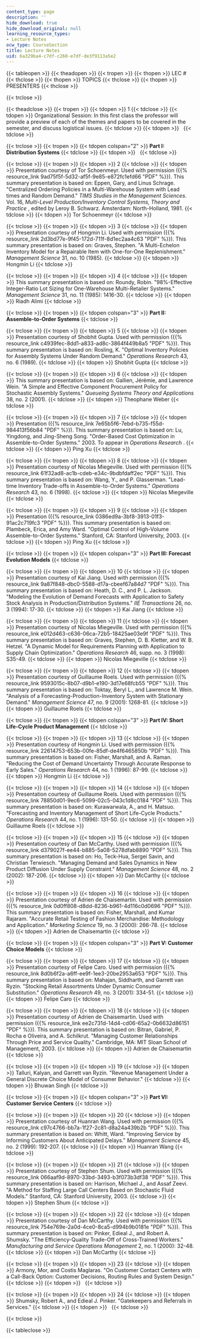 ```yaml
---
content_type: page
description: ''
hide_download: true
hide_download_original: null
learning_resource_types:
- Lecture Notes
ocw_type: CourseSection
title: Lecture Notes
uid: 6a329ba4-c7df-c260-e7df-de3f9113a5e2
---
```


{{< tableopen >}}
{{< theadopen >}}
{{< tropen >}}
{{< thopen >}}
LEC #
{{< thclose >}}
{{< thopen >}}
TOPICS
{{< thclose >}}
{{< thopen >}}
PRESENTERS
{{< thclose >}}

{{< trclose >}}

{{< theadclose >}}
{{< tropen >}}
{{< tdopen >}}
1
{{< tdclose >}}
{{< tdopen >}}
Organizational Session: In this first class the professor will provide a preview of each of the themes and papers to be covered in the semester, and discuss logistical issues.
{{< tdclose >}}
{{< tdopen >}}
 
{{< tdclose >}}

{{< trclose >}}
{{< tropen >}}
{{< tdopen colspan="2" >}}
**Part I: Distribution Systems**
{{< tdclose >}}
{{< tdopen >}}
 
{{< tdclose >}}

{{< trclose >}}
{{< tropen >}}
{{< tdopen >}}
2
{{< tdclose >}}
{{< tdopen >}}
Presentation courtesy of Tor Schoenmeyr. Used with permission ({{% resource_link 9ad75f5f-5d32-af5f-9e85-e872fc1efd66 "PDF" %}}). This summary presentation is based on: Eppen, Gary, and Linus Schrage. "Centralized Ordering Policies in a Multi-Warehouse System with Lead times and Random Demand." _TIMS Studies in the Management Sciences_. Vol. 16, _Multi-Level Production/Inventory Control Systems, Theory and Practice_ , edited by Leroy B. Schwarz. Amsterdam: North-Holland, 1981.
{{< tdclose >}}
{{< tdopen >}}
Tor Schoenmeyr
{{< tdclose >}}

{{< trclose >}}
{{< tropen >}}
{{< tdopen >}}
3
{{< tdclose >}}
{{< tdopen >}}
Presentation courtesy of Hongmin Li. Used with permission ({{% resource_link 2d3bd77e-9f45-172d-711f-8d1ec2aa4c63 "PDF" %}}). This summary presentation is based on: Graves, Stephen. "A Multi-Echelon Inventory Model for a Repairable Item with One-for-One Replenishment." _Management Science_ 31, no. 10 (1985).
{{< tdclose >}}
{{< tdopen >}}
Hongmin Li
{{< tdclose >}}

{{< trclose >}}
{{< tropen >}}
{{< tdopen >}}
4
{{< tdclose >}}
{{< tdopen >}}
This summary presentation is based on: Roundy, Robin. "98%-Effective Integer-Ratio Lot Sizing for One-Warehouse Multi-Retailer Systems." _Management Science_ 31, no. 11 (1985): 1416-30.
{{< tdclose >}}
{{< tdopen >}}
Riadh Alimi
{{< tdclose >}}

{{< trclose >}}
{{< tropen >}}
{{< tdopen colspan="3" >}}
**Part II: Assemble-to-Order Systems**
{{< tdclose >}}

{{< trclose >}}
{{< tropen >}}
{{< tdopen >}}
5
{{< tdclose >}}
{{< tdopen >}}
Presentation courtesy of Shobhit Gupta. Used with permission ({{% resource_link c4939fec-8dd1-a833-ad8c-3864f449b8a5 "PDF" %}}). This summary presentation is based on: Rosling, K. "Optimal Inventory Policies for Assembly Systems Under Random Demand." _Operations Research_ 43, no. 6 (1989).
{{< tdclose >}}
{{< tdopen >}}
Shobhit Gupta
{{< tdclose >}}

{{< trclose >}}
{{< tropen >}}
{{< tdopen >}}
6
{{< tdclose >}}
{{< tdopen >}}
This summary presentation is based on: Gallien, Jérémie, and Lawrence Wein. "A Simple and Effective Component Procurement Policy for Stochastic Assembly Systems." _Queueing Systems Theory and Applications_ 38, no. 2 (2001).
{{< tdclose >}}
{{< tdopen >}}
Theophane Weber
{{< tdclose >}}

{{< trclose >}}
{{< tropen >}}
{{< tdopen >}}
7
{{< tdclose >}}
{{< tdopen >}}
Presentation ({{% resource_link 7e65b5f6-7ebd-b735-f55d-984413f56b84 "PDF" %}}). This summary presentation is based on: Lu, Yingdong, and Jing-Sheng Song. "Order-Based Cost Optimization in Assemble-to-Order Systems." 2003. To appear in _Operations Research_ .
{{< tdclose >}}
{{< tdopen >}}
Ping Xu
{{< tdclose >}}

{{< trclose >}}
{{< tropen >}}
{{< tdopen >}}
8
{{< tdclose >}}
{{< tdopen >}}
Presentation courtesy of Nicolas Miegeville. Used with permission ({{% resource_link 61f32ad8-ac1b-cdeb-e34c-9bdbfdaff2ec "PDF" %}}). This summary presentation is based on: Wang, Y., and P. Glasserman. "Lead-time Inventory Trade-offs in Assemble-to-Order Systems." _Operations Research_ 43, no. 6 (1998).
{{< tdclose >}}
{{< tdopen >}}
Nicolas Miegeville
{{< tdclose >}}

{{< trclose >}}
{{< tropen >}}
{{< tdopen >}}
9
{{< tdclose >}}
{{< tdopen >}}
Presentation ({{% resource_link 0386ed9a-3bf8-3913-01f3-91ac2c719fc3 "PDF" %}}). This summary presentation is based on: Plambeck, Erica, and Amy Ward. "Optimal Control of High-Volume Assemble-to-Order Systems." Stanford, CA: Stanford University, 2003.
{{< tdclose >}}
{{< tdopen >}}
Ping Xu
{{< tdclose >}}

{{< trclose >}}
{{< tropen >}}
{{< tdopen colspan="3" >}}
**Part III: Forecast Evolution Models**
{{< tdclose >}}

{{< trclose >}}
{{< tropen >}}
{{< tdopen >}}
10
{{< tdclose >}}
{{< tdopen >}}
Presentation courtesy of Kai Jiang. Used with permission ({{% resource_link 9a87f848-dbc0-5588-d17a-cbeef67a84d7 "PDF" %}}). This summary presentation is based on: Heath, D. C., and P. L. Jackson. "Modeling the Evolution of Demand Forecasts with Application to Safety Stock Analysis in Production/Distribution Systems." _IIE Transactions_ 26, no. 3 (1994): 17-30.
{{< tdclose >}}
{{< tdopen >}}
Kai Jiang
{{< tdclose >}}

{{< trclose >}}
{{< tropen >}}
{{< tdopen >}}
11
{{< tdclose >}}
{{< tdopen >}}
Presentation courtesy of Nicolas Miegeville. Used with permission ({{% resource_link e012d463-c636-06ca-72b5-18425ae03e9f "PDF" %}}). This summary presentation is based on: Graves, Stephen, D. B. Kletter, and W. B. Hetzel. "A Dynamic Model for Requirements Planning with Application to Supply Chain Optimization." _Operations Research_ 46, supp. no. 3 (1998): S35-49.
{{< tdclose >}}
{{< tdopen >}}
Nicolas Miegeville
{{< tdclose >}}

{{< trclose >}}
{{< tropen >}}
{{< tdopen >}}
12
{{< tdclose >}}
{{< tdopen >}}
Presentation courtesy of Guillaume Roels. Used with permission ({{% resource_link 9593015c-8b07-d9b1-e190-3d17e68fcb55 "PDF" %}}). This summary presentation is based on: Toktay, Beryl L., and Lawrence M. Wein. "Analysis of a Forecasting-Production-Inventory System with Stationary Demand." _Management Science_ 47, no. 9 (2001): 1268-81.
{{< tdclose >}}
{{< tdopen >}}
Guillaume Roels
{{< tdclose >}}

{{< trclose >}}
{{< tropen >}}
{{< tdopen colspan="3" >}}
**Part IV: Short Life-Cycle Product Management**
{{< tdclose >}}

{{< trclose >}}
{{< tropen >}}
{{< tdopen >}}
13
{{< tdclose >}}
{{< tdopen >}}
Presentation courtesy of Hongmin Li. Used with permission ({{% resource_link 22614753-653b-00fe-85df-de4f6465850b "PDF" %}}). This summary presentation is based on: Fisher, Marshall, and A. Raman. "Reducing the Cost of Demand Uncertainty Through Accurate Response to Early Sales." _Operations Research_ 44, no. 1 (1996): 87-99.
{{< tdclose >}}
{{< tdopen >}}
Hongmin Li
{{< tdclose >}}

{{< trclose >}}
{{< tropen >}}
{{< tdopen >}}
14
{{< tdclose >}}
{{< tdopen >}}
Presentation courtesy of Guillaume Roels. Used with permission ({{% resource_link 78850d01-9ec6-5099-02c5-043c1d8c0184 "PDF" %}}). This summary presentation is based on: Kurawarwala, A., and H. Matsuo. "Forecasting and Inventory Management of Short Life-Cycle Products." _Operations Research_ 44, no. 1 (1996): 131-50.
{{< tdclose >}}
{{< tdopen >}}
Guillaume Roels
{{< tdclose >}}

{{< trclose >}}
{{< tropen >}}
{{< tdopen >}}
15
{{< tdclose >}}
{{< tdopen >}}
Presentation courtesy of Dan McCarthy. Used with permission ({{% resource_link d379027f-ee44-b885-5a08-5278dfab8890 "PDF" %}}). This summary presentation is based on: Ho, Teck-Hua, Sergei Savin, and Christian Terwiesch. "Managing Demand and Sales Dynamics in New Product Diffusion Under Supply Constraint." _Management Science_ 48, no. 2 (2002): 187-206.
{{< tdclose >}}
{{< tdopen >}}
Dan McCarthy
{{< tdclose >}}

{{< trclose >}}
{{< tropen >}}
{{< tdopen >}}
16
{{< tdclose >}}
{{< tdopen >}}
Presentation courtesy of Adrien de Chaisemartin. Used with permission ({{% resource_link 0d0ff808-d8dd-8236-b961-4d116c0d0696 "PDF" %}}). This summary presentation is based on: Fisher, Marshall, and Kumar Rajaram. "Accurate Retail Testing of Fashion Merchandise: Methodology and Application." _Marketing Science_ 19, no. 3 (2000): 266-78.
{{< tdclose >}}
{{< tdopen >}}
Adrien de Chaisemartin
{{< tdclose >}}

{{< trclose >}}
{{< tropen >}}
{{< tdopen colspan="3" >}}
**Part V: Customer Choice Models**
{{< tdclose >}}

{{< trclose >}}
{{< tropen >}}
{{< tdopen >}}
17
{{< tdclose >}}
{{< tdopen >}}
Presentation courtesy of Felipe Caro. Used with permission ({{% resource_link 8d0b6f2a-a6ff-ee9f-1ee3-20be2953a653 "PDF" %}}). This summary presentation is based on: Mahajan, Siddharth, and Garrett van Ryzin. "Stocking Retail Assortments Under Dynamic Consumer Substitution." _Operations Research_ 49, no. 3 (2001): 334-51.
{{< tdclose >}}
{{< tdopen >}}
Felipe Caro
{{< tdclose >}}

{{< trclose >}}
{{< tropen >}}
{{< tdopen >}}
18
{{< tdclose >}}
{{< tdopen >}}
Presentation courtesy of Adrien de Chaisemartin. Used with permission ({{% resource_link ee2c731d-14d4-cd06-65a2-0b6632d86151 "PDF" %}}). This summary presentation is based on: Bitran, Gabriel, P. Rocha e Oliveira, and A. Schilkrut. "Managing Customer Relationships Through Price and Service Quality." Cambridge, MA: MIT Sloan School of Management, 2003.
{{< tdclose >}}
{{< tdopen >}}
Adrien de Chaisemartin
{{< tdclose >}}

{{< trclose >}}
{{< tropen >}}
{{< tdopen >}}
19
{{< tdclose >}}
{{< tdopen >}}
Talluri, Kalyan, and Garrett van Ryzin. "Revenue Management Under a General Discrete Choice Model of Consumer Behavior."
{{< tdclose >}}
{{< tdopen >}}
Bhuwan Singh
{{< tdclose >}}

{{< trclose >}}
{{< tropen >}}
{{< tdopen colspan="3" >}}
**Part VI: Customer Service Centers**
{{< tdclose >}}

{{< trclose >}}
{{< tropen >}}
{{< tdopen >}}
20
{{< tdclose >}}
{{< tdopen >}}
Presentation courtesy of Huanran Wang. Used with permission ({{% resource_link c97c4766-bb7a-1f27-2c81-d8a24a439b2b "PDF" %}}). This summary presentation is based on: Whitt, Ward. "Improving Service by Informing Customers About Anticipated Delays." _Management Science_ 45, no. 2 (1999): 192-207.
{{< tdclose >}}
{{< tdopen >}}
Huanran Wang
{{< tdclose >}}

{{< trclose >}}
{{< tropen >}}
{{< tdopen >}}
21
{{< tdclose >}}
{{< tdopen >}}
Presentation courtesy of Stephen Shum. Used with permission ({{% resource_link 066aaf9d-8970-33bd-3493-b3f073b3df38 "PDF" %}}). This summary presentation is based on: Harrison, Michael J., and Assaf Zeevi. "A Method for Staffing Large Call Centers Based on Stochastic Fluid Models." Stanford, CA: Stanford University, 2003.
{{< tdclose >}}
{{< tdopen >}}
Stephen Shum
{{< tdclose >}}

{{< trclose >}}
{{< tropen >}}
{{< tdopen >}}
22
{{< tdclose >}}
{{< tdopen >}}
Presentation courtesy of Dan McCarthy. Used with permission ({{% resource_link 754e769e-2a0d-4ce0-8ca5-d994b9b0181e "PDF" %}}). This summary presentation is based on: Pinker, Edieal J., and Robert A. Shumsky. "The Efficiency-Quality Trade-Off of Cross-Trained Workers." _Manufacturing and Service Operations Management_ 2, no. 1 (2000): 32-48.
{{< tdclose >}}
{{< tdopen >}}
Dan McCarthy
{{< tdclose >}}

{{< trclose >}}
{{< tropen >}}
{{< tdopen >}}
23
{{< tdclose >}}
{{< tdopen >}}
Armony, Mor, and Costis Maglaras. "On Customer Contact Centers with a Call-Back Option: Customer Decisions, Routing Rules and System Design."
{{< tdclose >}}
{{< tdopen >}}
 
{{< tdclose >}}

{{< trclose >}}
{{< tropen >}}
{{< tdopen >}}
24
{{< tdclose >}}
{{< tdopen >}}
Shumsky, Robert A., and Edieal J. Pinker. "Gatekeepers and Referrals in Services."
{{< tdclose >}}
{{< tdopen >}}
 
{{< tdclose >}}

{{< trclose >}}

{{< tableclose >}}